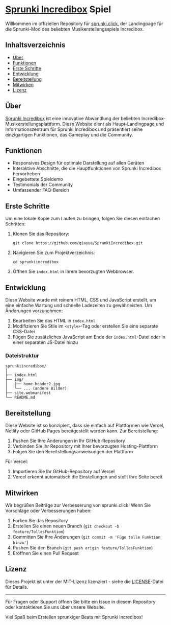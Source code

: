 # [Sprunki Incredibox](https://sprunki.click/) Spiel
Willkommen im offiziellen Repository für [sprunki.click](https://sprunki.click/), der Landingpage für die Sprunki-Mod des beliebten Musikerstellungsspiels Incredibox.

## Inhaltsverzeichnis
- [Über](#über)
- [Funktionen](#funktionen)
- [Erste Schritte](#erste-schritte)
- [Entwicklung](#entwicklung)
- [Bereitstellung](#bereitstellung)
- [Mitwirken](#mitwirken)
- [Lizenz](#lizenz)

## Über
[Sprunki Incredibox](https://sprunki.click/) ist eine innovative Abwandlung der beliebten Incredibox-Musikerstellungsplattform. Diese Website dient als Haupt-Landingpage und Informationszentrum für Sprunki Incredibox und präsentiert seine einzigartigen Funktionen, das Gameplay und die Community.

## Funktionen
- Responsives Design für optimale Darstellung auf allen Geräten
- Interaktive Abschnitte, die die Hauptfunktionen von Sprunki Incredibox hervorheben
- Eingebettete Spieldemo
- Testimonials der Community
- Umfassender FAQ-Bereich

## Erste Schritte
Um eine lokale Kopie zum Laufen zu bringen, folgen Sie diesen einfachen Schritten:

1. Klonen Sie das Repository:
   ```
   git clone https://github.com/qiayue/SprunkiIncredibox.git
   ```
2. Navigieren Sie zum Projektverzeichnis:
   ```
   cd sprunkiincredibox
   ```
3. Öffnen Sie `index.html` in Ihrem bevorzugten Webbrowser.

## Entwicklung
Diese Website wurde mit reinem HTML, CSS und JavaScript erstellt, um eine einfache Wartung und schnelle Ladezeiten zu gewährleisten. Um Änderungen vorzunehmen:

1. Bearbeiten Sie das HTML in `index.html`
2. Modifizieren Sie Stile im `<style>`-Tag oder erstellen Sie eine separate CSS-Datei
3. Fügen Sie zusätzliches JavaScript am Ende der `index.html`-Datei oder in einer separaten JS-Datei hinzu

### Dateistruktur
```
sprunkiincredibox/
│
├── index.html
├── img/
│   ├── home-header2.jpg
│   └── ... (andere Bilder)
├── site.webmanifest
└── README.md
```

## Bereitstellung
Diese Website ist so konzipiert, dass sie einfach auf Plattformen wie Vercel, Netlify oder GitHub Pages bereitgestellt werden kann. Zur Bereitstellung:

1. Pushen Sie Ihre Änderungen in Ihr GitHub-Repository
2. Verbinden Sie Ihr Repository mit Ihrer bevorzugten Hosting-Plattform
3. Folgen Sie den Bereitstellungsanweisungen der Plattform

Für Vercel:
1. Importieren Sie Ihr GitHub-Repository auf Vercel
2. Vercel erkennt automatisch die Einstellungen und stellt Ihre Seite bereit

## Mitwirken
Wir begrüßen Beiträge zur Verbesserung von sprunki.click! Wenn Sie Vorschläge oder Verbesserungen haben:

1. Forken Sie das Repository
2. Erstellen Sie einen neuen Branch (`git checkout -b feature/TollesFunktion`)
3. Committen Sie Ihre Änderungen (`git commit -m 'Füge tolle Funktion hinzu'`)
4. Pushen Sie den Branch (`git push origin feature/TollesFunktion`)
5. Eröffnen Sie einen Pull Request

## Lizenz
Dieses Projekt ist unter der MIT-Lizenz lizenziert - siehe die [LICENSE](LICENSE)-Datei für Details.

---

Für Fragen oder Support öffnen Sie bitte ein Issue in diesem Repository oder kontaktieren Sie uns über unsere Website.

Viel Spaß beim Erstellen sprunkiger Beats mit Sprunki Incredibox!
